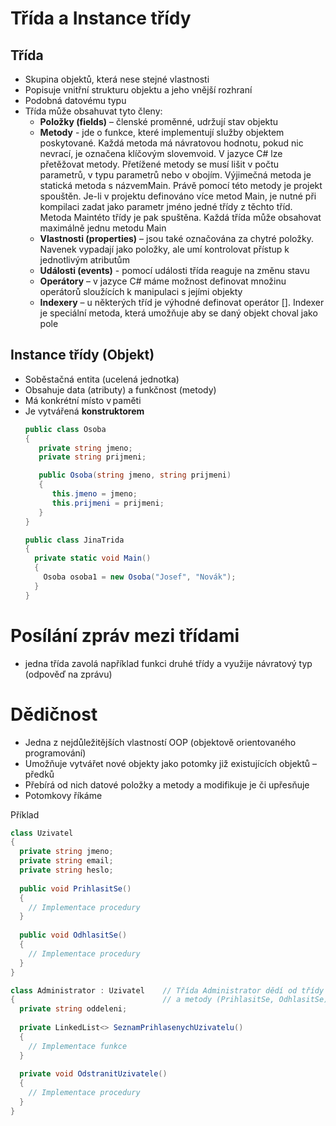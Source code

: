 # Třída a Instance třídy

## Třída  
- Skupina objektů, která nese stejné vlastnosti 
- Popisuje vnitřní strukturu objektu a jeho vnější rozhraní 
- Podobná datovému typu
- Třída může obsahuvat tyto členy:
  -  **Položky (fields)** – členské proměnné, udržují stav objektu
  -  **Metody** - jde  o  funkce,  které  implementují  služby  objektem  poskytované.  Každá  metoda  má  návratovou  hodnotu,  pokud  nic  nevrací,  je  označena  klíčovým  slovemvoid.  V  jazyce  C#  lze  přetěžovat  metody.  Přetížené  metody  se  musí  lišit  v  počtu  parametrů,  v  typu  parametrů  nebo  v  obojím.  Výjimečná  metoda  je  statická metoda s názvemMain. Právě pomocí této metody je projekt spouštěn. Je-li v projektu definováno více metod Main, je nutné při kompilaci zadat jako parametr jméno jedné třídy z těchto tříd. Metoda Maintéto třídy je pak spuštěna. Každá třída může obsahovat maximálně jednu metodu Main
  -  **Vlastnosti (properties)** – jsou také označována za chytré položky. Navenek vypadají jako položky, ale umí kontrolovat přístup k jednotlivým atributům
  -  **Události (events)** - pomocí události třída reaguje na změnu stavu
  -  **Operátory** – v jazyce C# máme možnost definovat množinu operátorů sloužících k manipulaci s jejími objekty
  -  **Indexery** – u některých tříd je výhodné definovat operátor []. Indexer je speciální metoda, která umožňuje aby se daný objekt choval jako pole

## Instance třídy (Objekt)
- Soběstačná entita (ucelená jednotka)
- Obsahuje data (atributy) a funkčnost (metody)
- Má konkrétní místo v paměti
- Je vytvářená **konstruktorem**
  ```cs
  public class Osoba
  {
     private string jmeno;
     private string prijmeni;

     public Osoba(string jmeno, string prijmeni)
     {
        this.jmeno = jmeno;
        this.prijmeni = prijmeni;
     }
  }
  
  public class JinaTrida
  {
    private static void Main()
    {
      Osoba osoba1 = new Osoba("Josef", "Novák");
    }
  }
  ```

# Posílání zpráv mezi třídami
- jedna třída zavolá například funkci druhé třídy a využije návratový typ (odpověď na zprávu)

# Dědičnost
- Jedna z nejdůležitějších vlastností OOP (objektově orientovaného programování)
- Umožňuje vytvářet nové objekty jako potomky již existujících objektů – předků
- Přebírá od nich datové položky a metody a modifikuje je či upřesňuje
- Potomkovy říkáme

Příklad
```cs
class Uzivatel
{
  private string jmeno;
  private string email;
  private string heslo;
  
  public void PrihlasitSe()
  {
    // Implementace procedury
  }
  
  public void OdhlasitSe()
  {
    // Implementace procedury
  }
}

class Administrator : Uzivatel    // Třída Administrator dědí od třídy Uzivatel atributy (jmeno, email, heslo) 
{                                 // a metody (PrihlasitSe, OdhlasitSe), které už není potřeba znovu implementovat
  private string oddeleni;
  
  private LinkedList<> SeznamPrihlasenychUzivatelu()
  {
    // Implementace funkce
  }
  
  private void OdstranitUzivatele()
  {
    // Implementace procedury
  }
}
```
